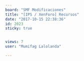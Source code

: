 ```yaml
---
board: "SMF Modificaciones"
title: "[IPS / XenForo] Recursos"
date: "2017-10-15 22:38:36"
id: 2023
sticky: true


views: 7
user: "Mumifag Lalolanda"

---
```

